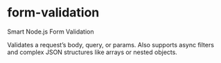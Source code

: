 # form-validation
Smart Node.js Form Validation

Validates a request’s body, query, or params. Also supports async filters and complex JSON structures like arrays or nested objects.